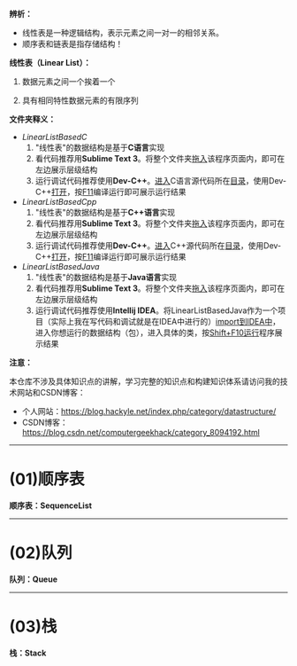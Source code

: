 **辨析：**

- 线性表是一种逻辑结构，表示元素之间一对一的相邻关系。
- 顺序表和链表是指存储结构！



**线性表（Linear List）：**  

1) 数据元素之间一个挨着一个  

2) 具有相同特性数据元素的有限序列



**文件夹释义：**

- *LinearListBasedC*
  1. "线性表"的数据结构是基于**C语言**实现
  2. 看代码推荐用**Sublime Text 3**。将整个文件夹<u>拖入</u>该程序页面内，即可在左边展示层级结构
  3. 运行调试代码推荐使用**Dev-C++**。<u>进入</u>C语言源代码所在<u>目录</u>，使用Dev-C++<u>打开</u>，按<u>F11</u>编译运行即可展示运行结果
- *LinearListBasedCpp*
  1. "线性表"的数据结构是基于**C++语言**实现
  2. 看代码推荐用**Sublime Text 3**。将整个文件夹<u>拖入</u>该程序页面内，即可在左边展示层级结构
  3. 运行调试代码推荐使用**Dev-C++**。<u>进入</u>C++源代码所在<u>目录</u>，使用Dev-C++<u>打开</u>，按<u>F11</u>编译运行即可展示运行结果
- *LinearListBasedJava*
  1. "线性表"的数据结构是基于**Java语言**实现
  2. 看代码推荐用**Sublime Text 3**。将整个文件夹<u>拖入</u>该程序页面内，即可在左边展示层级结构
  3. 运行调试代码推荐使用**Intellij IDEA**。将LinearListBasedJava作为一个项目（实际上我在写代码和调试就是在IDEA中进行的）<u>import到IDEA中</u>，进入你想运行的数据结构（包），进入具体的类，按<u>Shift+F10运行</u>程序展示结果



**注意：**

本仓库不涉及具体知识点的讲解，学习完整的知识点和构建知识体系请访问我的技术网站和CSDN博客：

- 个人网站：https://blog.hackyle.net/index.php/category/datastructure/
- CSDN博客：https://blog.csdn.net/computergeekhack/category_8094192.html



---

# (01)顺序表

**顺序表：SequenceList**



---

# (02)队列

**队列：Queue**



---

# (03)栈

**栈：Stack**

